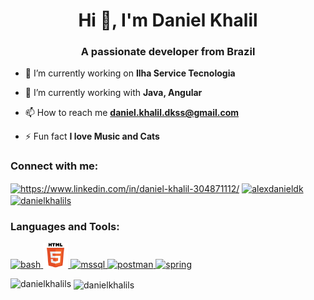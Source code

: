 <h1 align="center">Hi 👋, I'm Daniel Khalil</h1>
<h3 align="center">A passionate developer from Brazil</h3>

- 🔭 I’m currently working on **Ilha Service Tecnologia**

- 🌱 I’m currently working with **Java, Angular**

- 📫 How to reach me **daniel.khalil.dkss@gmail.com**

- ⚡ Fun fact **I love Music and Cats**

<h3 align="left">Connect with me:</h3>
<p align="left">
<a href="https://linkedin.com/in/https://www.linkedin.com/in/daniel-khalil-304871112/" target="blank"><img align="center" src="https://raw.githubusercontent.com/rahuldkjain/github-profile-readme-generator/master/src/images/icons/Social/linked-in-alt.svg" alt="https://www.linkedin.com/in/daniel-khalil-304871112/" height="30" width="40" /></a>
<a href="https://kaggle.com/alexdanieldk" target="blank"><img align="center" src="https://raw.githubusercontent.com/rahuldkjain/github-profile-readme-generator/master/src/images/icons/Social/kaggle.svg" alt="alexdanieldk" height="30" width="40" /></a>
<a href="https://instagram.com/danielkhalils" target="blank"><img align="center" src="https://raw.githubusercontent.com/rahuldkjain/github-profile-readme-generator/master/src/images/icons/Social/instagram.svg" alt="danielkhalils" height="30" width="40" /></a>
</p>

<h3 align="left">Languages and Tools:</h3>
<p align="left"> 
<a href="https://www.gnu.org/software/bash/" target="_blank" rel="noreferrer"> <img src="https://www.vectorlogo.zone/logos/gnu_bash/gnu_bash-icon.svg" alt="bash" width="40" height="40"/> </a> 
<a href="https://www.w3.org/html/" target="_blank" rel="noreferrer"> <img src="https://raw.githubusercontent.com/devicons/devicon/master/icons/html5/html5-original-wordmark.svg" alt="html5" width="40" height="40"/> </a> 
<a href="https://www.microsoft.com/en-us/sql-server" target="_blank" rel="noreferrer"> <img src="https://www.svgrepo.com/show/303229/microsoft-sql-server-logo.svg" alt="mssql" width="40" height="40"/> </a> 
<a href="https://postman.com" target="_blank" rel="noreferrer"> <img src="https://www.vectorlogo.zone/logos/getpostman/getpostman-icon.svg" alt="postman" width="40" height="40"/> </a>
<a href="https://spring.io/" target="_blank" rel="noreferrer"> <img src="https://www.vectorlogo.zone/logos/springio/springio-icon.svg" alt="spring" width="40" height="40"/> </a>
</p>

<p><img align="left" src="https://github-readme-stats.vercel.app/api/top-langs?username=danielkhalils&show_icons=true&locale=en&layout=compact" alt="danielkhalils" /></p>

<p>&nbsp;<img align="center" src="https://github-readme-stats.vercel.app/api?username=danielkhalils&show_icons=true&locale=en" alt="danielkhalils" /></p>

